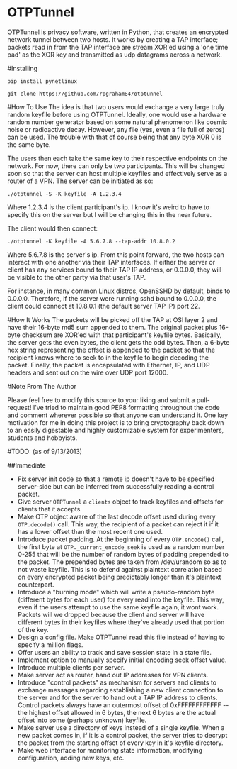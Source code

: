 OTPTunnel
=========

OTPTunnel is privacy software, written in Python, that creates an encrypted network tunnel between two hosts. It works by creating a TAP interface; packets read in from the TAP interface are stream XOR'ed using a 'one time pad' as the XOR key and transmitted as udp datagrams across a network.

#Installing

`pip install pynetlinux`

`git clone https://github.com/rpgraham84/otptunnel`

#How To Use
The idea is that two users would exchange a very large truly random keyfile before using OTPTunnel. Ideally, one would use a hardware random number generator based on some natural phenomenon like cosmic noise or radioactive decay. However, any file (yes, even a file full of zeros) can be used. The trouble with that of course being that any byte XOR 0 is the same byte.

The users then each take the same key to their respective endpoints on the network. For now, there can only be two participants. This will be changed soon so that the server can host multiple keyfiles and effectively serve as a router of a VPN. The server can be initiated as so:

`./otptunnel -S -K keyfile -A 1.2.3.4`

Where 1.2.3.4 is the client participant's ip. I know it's weird to have to specify this on the server but I will be changing this in the near future.

The client would then connect:

`./otptunnel -K keyfile -A 5.6.7.8 --tap-addr 10.8.0.2`

Where 5.6.7.8 is the server's ip. From this point forward, the two hosts can interact with one another via their TAP interfaces. If either the server or client has any services bound to their TAP IP address, or 0.0.0.0, they will be visible to the other party via that user's TAP. 

For instance, in many common Linux distros, OpenSSHD by default, binds to 0.0.0.0. Therefore, if the server were running sshd bound to 0.0.0.0, the client could connect at 10.8.0.1 (the default server TAP IP) port 22. 

#How It Works
The packets will be picked off the TAP at OSI layer 2 and have their 16-byte md5 sum appended to them. The original packet plus 16-byte checksum are XOR'ed with that participant's keyfile bytes. Basically, the server gets the even bytes, the client gets the odd bytes. Then, a  6-byte hex string representing the offset is appended to the packet so that the recipient knows where to seek to in the keyfile to begin decoding the packet. Finally, the packet is encapsulated with Ethernet, IP, and UDP headers and sent out on the wire over UDP port 12000.

#Note From The Author

Please feel free to modify this source to your liking and submit a pull-request! I've tried to maintain good PEP8 formatting throughout the code and comment wherever possible so that anyone can understand it. One key motivation for me in doing this project is to bring cryptography back down to an easily digestable and highly customizable system for experimenters, students and hobbyists.

#TODO: (as of 9/13/2013)

##Immediate

*  Fix server init code so that a remote ip doesn't have to be specified server-side but can be inferred from successfully reading a control packet.
*  Give server `OTPTunnel` a `clients` object to track keyfiles and offsets for clients that it accepts.
*  Make OTP object aware of the last decode offset used during every `OTP.decode()` call. This way, the recipient of a packet can reject it if it has a lower offset than the most recent one used.
*  Introduce packet padding. At the beginning of every `OTP.encode()` call, the first byte at `OTP._current_encode_seek` is used as a random number 0-255 that will be the number of random bytes of padding prepended to the packet. The prepended bytes are taken from /dev/urandom so as to not waste keyfile. This is to defend against plaintext correlation based on every encrypted packet being predictably longer than it's plaintext counterpart.
*  Introduce a "burning mode" which will write a pseudo-random byte (different bytes for each user) for every read into the keyfile. This way, even if the users attempt to use the same keyfile again, it wont work. Packets will we dropped because the client and server will have different bytes in their keyfiles where they've already used that portion of the key.
*  Design a config file. Make OTPTunnel read this file instead of having to specify a million flags.
*  Offer users an ability to track and save session state in a state file.
* Implement option to manually specify initial encoding seek offset value.
* Introduce multiple clients per server.
* Make server act as router, hand out IP addresses for VPN clients.
* Introduce "control packets" as mechanism for servers and clients to exchange messages regarding establishing a new client connection to the server and for the server to hand out a TAP IP address to clients. Control packets always have an outermost offset of 0xFFFFFFFFFFFF -- the highest offset allowed in 6 bytes, the next 6 bytes are the actual offset into some (perhaps unknown) keyfile. 
* Make server use a directory of keys instead of a single keyfile. When a new packet comes in, if it is a control packet, the server tries to decrypt the packet from the starting offset of every key in it's keyfile directory. 
* Make web interface for monitoring state information, modifying configuration, adding new keys, etc.
